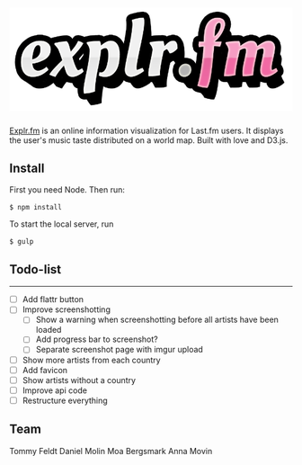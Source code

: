 # ![Explr.fm](new/img/explrlogo.png)

[Explr.fm](http://www.explr.fm) is an online information visualization for Last.fm users. It displays the user's music taste distributed on a world map. Built with love and D3.js.



## Install

First you need Node. Then run:

```
$ npm install
```
To start the local server, run
```
$ gulp
``` 

## Todo-list
-----
- [ ] Add flattr button
- [ ] Improve screenshotting
  - [ ] Show a warning when screenshotting before all artists have been loaded
  - [ ] Add progress bar to screenshot?
  - [ ] Separate screenshot page with imgur upload
- [ ] Show more artists from each country
- [ ] Add favicon
- [ ] Show artists without a country
- [ ] Improve api code
- [ ] Restructure everything

## Team

Tommy Feldt
Daniel Molin
Moa Bergsmark
Anna Movin
